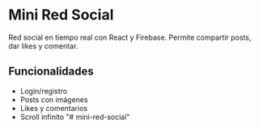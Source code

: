 # Mini Red Social

Red social en tiempo real con React y Firebase. Permite compartir posts, dar likes y comentar.

## Funcionalidades
- Login/registro
- Posts con imágenes
- Likes y comentarios
- Scroll infinito
"# mini-red-social" 
